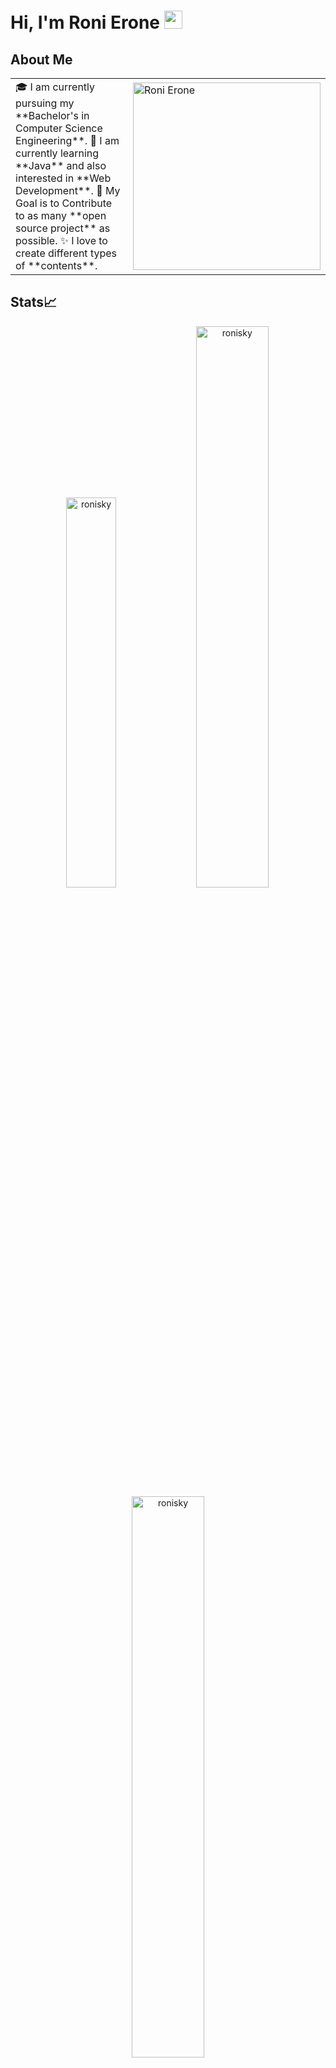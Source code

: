 # Hi, I'm Roni Erone <img src="https://github.com/TheDudeThatCode/TheDudeThatCode/blob/master/Assets/Hi.gif" width="29px">

## About Me
<table>
<tr>
  <td valign="center">
    🎓 I am currently pursuing my **Bachelor's in Computer Science Engineering**.
    🌱 I am currently learning **Java** and also interested in **Web Development**.
    🎯 My Goal is to Contribute to as many **open source project** as possible.
    ✨ I love to create different types of **contents**.
<td >
    <a href="https://github.com/ronisky/"><img src="https://avatars.githubusercontent.com/u/49776719?s=96&v=4" width="300" alt="Roni Erone"/></a>
  </td>

</tr>
</table>


## Stats📈
<p align="center">
<img width="40%" src="https://github-readme-stats.vercel.app/api/top-langs?username=ronisky&show_icons=true&theme=dracula&title_color=ff8000&text_color=ffffff&bg_color=6a6a6a&locale=en&layout=compact&hide_border=true" alt="ronisky" /> 
<img width="48%" src="https://github-readme-stats.vercel.app/api?username=ronisky&show_icons=true&theme=dracula&title_color=ff8000&text_color=ffffff&bg_color=6a6a6a&locale=en&hide_border=true" alt="ronisky" />
<img width="48%" src="https://github-readme-streak-stats.herokuapp.com/?user=ronisky&theme=highcontrast&hide_border=true" alt="ronisky" />
</p>

